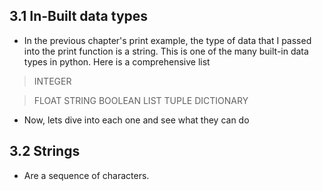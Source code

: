 ## 3.1 In-Built data types

- In the previous chapter's print example, the type of data that I passed into the print function is a string. This is one of the many built-in data types in python. Here is a comprehensive list 

> INTEGER 

> FLOAT 
> STRING
> BOOLEAN
> LIST
> TUPLE
> DICTIONARY


- Now, lets dive into each one and see what they can do

## 3.2 Strings
- Are a sequence of characters.
